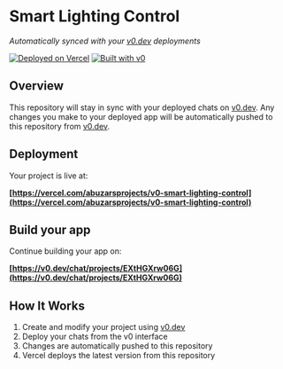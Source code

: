# Smart Lighting Control

*Automatically synced with your [v0.dev](https://v0.dev) deployments*

[![Deployed on Vercel](https://img.shields.io/badge/Deployed%20on-Vercel-black?style=for-the-badge&logo=vercel)](https://vercel.com/abuzarsprojects/v0-smart-lighting-control)
[![Built with v0](https://img.shields.io/badge/Built%20with-v0.dev-black?style=for-the-badge)](https://v0.dev/chat/projects/EXtHGXrw06G)

## Overview

This repository will stay in sync with your deployed chats on [v0.dev](https://v0.dev).
Any changes you make to your deployed app will be automatically pushed to this repository from [v0.dev](https://v0.dev).

## Deployment

Your project is live at:

**[https://vercel.com/abuzarsprojects/v0-smart-lighting-control](https://vercel.com/abuzarsprojects/v0-smart-lighting-control)**

## Build your app

Continue building your app on:

**[https://v0.dev/chat/projects/EXtHGXrw06G](https://v0.dev/chat/projects/EXtHGXrw06G)**

## How It Works

1. Create and modify your project using [v0.dev](https://v0.dev)
2. Deploy your chats from the v0 interface
3. Changes are automatically pushed to this repository
4. Vercel deploys the latest version from this repository
